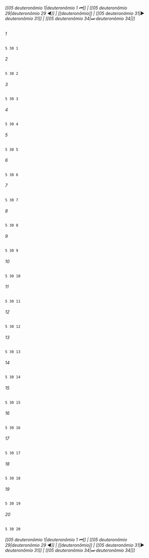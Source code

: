 
###### [[05 deuteronômio 1|deuteronômio 1 ⏮]] | [[05 deuteronômio 29|deuteronômio 29 ◀]] | [[deuteronômio]] | [[05 deuteronômio 31|▶ deuteronômio 31]] | [[05 deuteronômio 34|⏭ deuteronômio 34|]]

###### 1
``` verse
5 30 1 
```
###### 2
``` verse
5 30 2 
```
###### 3
``` verse
5 30 3 
```
###### 4
``` verse
5 30 4 
```
###### 5
``` verse
5 30 5 
```
###### 6
``` verse
5 30 6 
```
###### 7
``` verse
5 30 7 
```
###### 8
``` verse
5 30 8 
```
###### 9
``` verse
5 30 9 
```
###### 10
``` verse
5 30 10 
```
###### 11
``` verse
5 30 11 
```
###### 12
``` verse
5 30 12 
```
###### 13
``` verse
5 30 13 
```
###### 14
``` verse
5 30 14 
```
###### 15
``` verse
5 30 15 
```
###### 16
``` verse
5 30 16 
```
###### 17
``` verse
5 30 17 
```
###### 18
``` verse
5 30 18 
```
###### 19
``` verse
5 30 19 
```
###### 20
``` verse
5 30 20 
```

###### [[05 deuteronômio 1|deuteronômio 1 ⏮]] | [[05 deuteronômio 29|deuteronômio 29 ◀]] | [[deuteronômio]] | [[05 deuteronômio 31|▶ deuteronômio 31]] | [[05 deuteronômio 34|⏭ deuteronômio 34|]]

